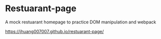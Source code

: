 # Restuarant-page
A mock restuarant homepage to practice DOM manipulation and webpack

https://jhuang007007.github.io/restuarant-page/
